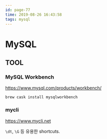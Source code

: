 ```yaml
---
id: page-77
time: 2019-08-26 16:43:58
tags: mysql
---
```

# MySQL

## TOOL

### MySQL Workbench

https://www.mysql.com/products/workbench/

`brew cask install mysqlworkbench`

### mycli

https://www.mycli.net

`\dt`, `\G` 등 유용한 shortcuts.
